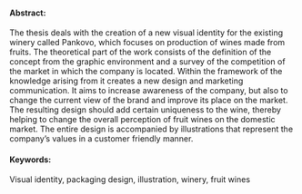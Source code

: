 #### Abstract:
The thesis deals with the creation of a new visual identity for the existing winery called Pankovo, which focuses on production of wines made from fruits. The theoretical part of the work consists of the definition of the concept from the graphic environment and a survey of the competition of the market in which the company is located. 
	Within the framework of the knowledge arising from it creates a new design and marketing communication. It aims to increase awareness of the company, but also to change the current view of the brand and improve its place on the market.
	The resulting design should add certain uniqueness to the wine, thereby helping to change the overall perception of fruit wines on the domestic market. The entire design is accompanied by illustrations that represent the company’s values in a customer friendly manner. 

#### Keywords: 
Visual identity, packaging design, illustration, winery, fruit wines
